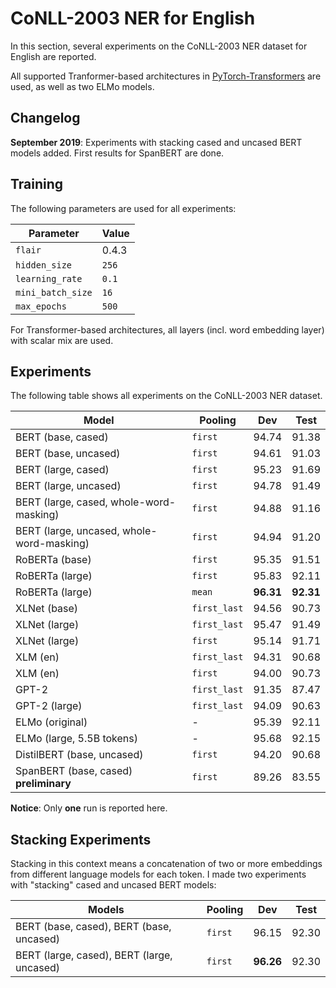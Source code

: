 # CoNLL-2003 NER for English

In this section, several experiments on the CoNLL-2003 NER dataset for English
are reported.

All supported Tranformer-based architectures in [PyTorch-Transformers](https://github.com/huggingface/pytorch-transformers)
are used, as well as two ELMo models.

## Changelog

**September 2019**: Experiments with stacking cased and uncased BERT models added. First results for SpanBERT are done.

## Training

The following parameters are used for all experiments:

| Parameter              | Value
| ---------------------- | -----
| `flair`                | 0.4.3
| `hidden_size`          | `256`
| `learning_rate`        | `0.1`
| `mini_batch_size`      | `16`
| `max_epochs`           | `500`

For Transformer-based architectures, all layers (incl. word embedding layer)
with scalar mix are used.

## Experiments

The following table shows all experiments on the CoNLL-2003 NER dataset.

| Model                                      | Pooling      | Dev       | Test
| ------------------------------------------ | ------------ | --------- | -----------
| BERT (base, cased)                         | `first`      | 94.74     | 91.38
| BERT (base, uncased)                       | `first`      | 94.61     | 91.03
| BERT (large, cased)                        | `first`      | 95.23     | 91.69
| BERT (large, uncased)                      | `first`      | 94.78     | 91.49
| BERT (large, cased, whole-word-masking)    | `first`      | 94.88     | 91.16
| BERT (large, uncased, whole-word-masking)  | `first`      | 94.94     | 91.20
| RoBERTa (base)                             | `first`      | 95.35     | 91.51
| RoBERTa (large)                            | `first`      | 95.83     | 92.11
| RoBERTa (large)                            | `mean`       | **96.31** | **92.31**
| XLNet (base)                               | `first_last` | 94.56     | 90.73
| XLNet (large)                              | `first_last` | 95.47     | 91.49
| XLNet (large)                              | `first`      | 95.14     | 91.71
| XLM (en)                                   | `first_last` | 94.31     | 90.68
| XLM (en)                                   | `first`      | 94.00     | 90.73
| GPT-2                                      | `first_last` | 91.35     | 87.47
| GPT-2 (large)                              | `first_last` | 94.09     | 90.63
| ELMo (original)                            | -            | 95.39     | 92.11
| ELMo (large, 5.5B tokens)                  | -            | 95.68     | 92.15
| DistilBERT (base, uncased)                 | `first`      | 94.20     | 90.68
| SpanBERT (base, cased) **preliminary**     | `first`      | 89.26     | 83.55

**Notice**: Only **one** run is reported here.

## Stacking Experiments

Stacking in this context means a concatenation of two or more embeddings from different
language models for each token. I made two experiments with "stacking" cased and uncased
BERT models:

| Models                                     | Pooling | Dev       | Test
| ------------------------------------------ | ------- | --------- | -----
| BERT (base, cased), BERT (base, uncased)   | `first` | 96.15     | 92.30
| BERT (large, cased), BERT (large, uncased) | `first` | **96.26** | 92.30